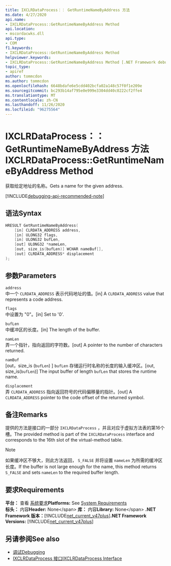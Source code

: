 ```yaml
---
title: IXCLRDataProcess：： GetRuntimeNameByAddress 方法
ms.date: 4/27/2020
api.name:
- IXCLRDataProcess::GetRuntimeNameByAddress Method
api.location:
- mscordacwks.dll
api.type:
- COM
f1.keywords:
- IXCLRDataProcess::GetRuntimeNameByAddress Method
helpviewer.keywords:
- IXCLRDataProcess::GetRuntimeNameByAddress Method [.NET Framework debugging]
topic_type:
- apiref
author: tommcdon
ms.author: tommcdon
ms.openlocfilehash: 6648bdafe6e5cdd402bcfa02a148c57f0f1e209e
ms.sourcegitcommit: bc293b14af795e0e999e3304dd40c0222cf2ffe4
ms.translationtype: MT
ms.contentlocale: zh-CN
ms.lasthandoff: 11/26/2020
ms.locfileid: "96275564"
---
```

# <a name="ixclrdataprocessgetruntimenamebyaddress-method"></a><span data-ttu-id="65fd1-102">IXCLRDataProcess：： GetRuntimeNameByAddress 方法</span><span class="sxs-lookup"><span data-stu-id="65fd1-102">IXCLRDataProcess::GetRuntimeNameByAddress Method</span></span>

<span data-ttu-id="65fd1-103">获取给定地址的名称。</span><span class="sxs-lookup"><span data-stu-id="65fd1-103">Gets a name for the given address.</span></span>

[!INCLUDE[debugging-api-recommended-note](../../../../includes/debugging-api-recommended-note.md)]

## <a name="syntax"></a><span data-ttu-id="65fd1-104">语法</span><span class="sxs-lookup"><span data-stu-id="65fd1-104">Syntax</span></span>

```cpp
HRESULT GetRuntimeNameByAddress(
    [in] CLRDATA_ADDRESS address,
    [in] ULONG32 flags,
    [in] ULONG32 bufLen,
    [out] ULONG32 *nameLen,
    [out, size_is(bufLen)] WCHAR nameBuf[],
    [out] CLRDATA_ADDRESS* displacement
);
```

## <a name="parameters"></a><span data-ttu-id="65fd1-105">参数</span><span class="sxs-lookup"><span data-stu-id="65fd1-105">Parameters</span></span>

`address`\
<span data-ttu-id="65fd1-106">中一个 `CLRDATA_ADDRESS` 表示代码地址的值。</span><span class="sxs-lookup"><span data-stu-id="65fd1-106">[in] A `CLRDATA_ADDRESS` value that represents a code address.</span></span>

`flags`\
<span data-ttu-id="65fd1-107">中设置为 "0"。</span><span class="sxs-lookup"><span data-stu-id="65fd1-107">[in] Set to '0'.</span></span>

`bufLen`\
<span data-ttu-id="65fd1-108">中缓冲区的长度。</span><span class="sxs-lookup"><span data-stu-id="65fd1-108">[in] The length of the buffer.</span></span>

`namLen`\
<span data-ttu-id="65fd1-109">弄一个指针，指向返回的字符数。</span><span class="sxs-lookup"><span data-stu-id="65fd1-109">[out] A pointer to the number of characters returned.</span></span>

`namBuf`\
<span data-ttu-id="65fd1-110">[out，size_is (`bufLen`) ] `bufLen` 存储运行时名称的长度的输入缓冲区。</span><span class="sxs-lookup"><span data-stu-id="65fd1-110">[out, size_is(`bufLen`)] The input buffer of length `bufLen` that stores the runtime name.</span></span>

`displacement`\
<span data-ttu-id="65fd1-111">弄 `CLRDATA_ADDRESS` 指向返回符号的代码偏移量的指针。</span><span class="sxs-lookup"><span data-stu-id="65fd1-111">[out] A `CLRDATA_ADDRESS` pointer to the code offset of the returned symbol.</span></span>

## <a name="remarks"></a><span data-ttu-id="65fd1-112">备注</span><span class="sxs-lookup"><span data-stu-id="65fd1-112">Remarks</span></span>

<span data-ttu-id="65fd1-113">提供的方法是接口的一部分 `IXCLRDataProcess` ，并且对应于虚拟方法表的第16个槽。</span><span class="sxs-lookup"><span data-stu-id="65fd1-113">The provided method is part of the `IXCLRDataProcess` interface and corresponds to the 16th slot of the virtual-method table.</span></span>

> [!NOTE]
> <span data-ttu-id="65fd1-114">如果缓冲区不够大，则此方法返回， `S_FALSE` 并将设置 `nameLen` 为所需的缓冲区长度。</span><span class="sxs-lookup"><span data-stu-id="65fd1-114">If the buffer is not large enough for the name, this method returns `S_FALSE` and sets `nameLen` to the required buffer length.</span></span>

## <a name="requirements"></a><span data-ttu-id="65fd1-115">要求</span><span class="sxs-lookup"><span data-stu-id="65fd1-115">Requirements</span></span>

<span data-ttu-id="65fd1-116">**平台：** 查看 [系统要求](../../get-started/system-requirements.md)</span><span class="sxs-lookup"><span data-stu-id="65fd1-116">**Platforms:** See [System Requirements](../../get-started/system-requirements.md)</span></span>\
<span data-ttu-id="65fd1-117">**标头：** 内容</span><span class="sxs-lookup"><span data-stu-id="65fd1-117">**Header:** None\</span></span>
<span data-ttu-id="65fd1-118">**库：** 内容</span><span class="sxs-lookup"><span data-stu-id="65fd1-118">**Library:** None\</span></span>
<span data-ttu-id="65fd1-119">**.NET Framework 版本：**[!INCLUDE[net_current_v47plus](../../../../includes/net-current-v47plus.md)]</span><span class="sxs-lookup"><span data-stu-id="65fd1-119">**.NET Framework Versions:** [!INCLUDE[net_current_v47plus](../../../../includes/net-current-v47plus.md)]</span></span>

## <a name="see-also"></a><span data-ttu-id="65fd1-120">另请参阅</span><span class="sxs-lookup"><span data-stu-id="65fd1-120">See also</span></span>

- [<span data-ttu-id="65fd1-121">调试</span><span class="sxs-lookup"><span data-stu-id="65fd1-121">Debugging</span></span>](index.md)
- [<span data-ttu-id="65fd1-122">IXCLRDataProcess 接口</span><span class="sxs-lookup"><span data-stu-id="65fd1-122">IXCLRDataProcess Interface</span></span>](ixclrdataprocess-interface.md)
